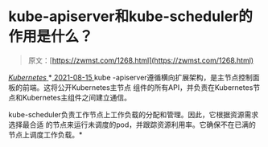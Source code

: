 <!--yml
category: 未分类
date: 0001-01-01 00:00:00
-->

# kube-apiserver和kube-scheduler的作用是什么？

> 原文：[https://zwmst.com/1268.html](https://zwmst.com/1268.html)

   [ *Kubernetes* ](https://zwmst.com/kubernetes)*[ <time datetime="2021-08-15T10:54:48+08:00"> 2021-08-15 </time> ](https://zwmst.com/1268.html)  kube -apiserver遵循横向扩展架构，是主节点控制面板的前端。这将公开Kubernetes主节点 组件的所有API，并负责在Kubernetes节点和Kubernetes主组件之间建立通信。

kube-scheduler负责工作节点上工作负载的分配和管理。因此，它根据资源需求选择最合适 的节点来运行未调度的pod，并跟踪资源利用率。它确保不在已满的节点上调度工作负载。*